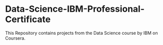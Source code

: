 # Data-Science-IBM-Professional-Certificate
This Repository contains projects from the Data Science course by IBM on Coursera.
